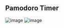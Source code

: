 ## Pamodoro Timer
![image](https://github.com/osamasu/Pamodoro-Timer/assets/97795269/e63e65b3-f946-4444-84fc-4ca8a88ef190)
![image](https://github.com/osamasu/Pamodoro-Timer/assets/97795269/7c2dec03-9987-4597-8aba-547b0d0cbf17)
